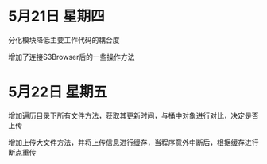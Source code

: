# 5月21日 星期四 

分化模块降低主要工作代码的耦合度

增加了连接S3Browser后的一些操作方法

# 5月22日 星期五

增加遍历目录下所有文件方法，获取其更新时间，与桶中对象进行对比，决定是否上传

增加上传大文件方法，并将上传信息进行缓存，当程序意外中断后，根据缓存进行断点重传